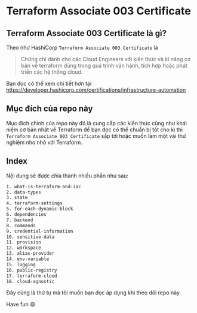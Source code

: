 # Terraform Associate 003 Certificate

## Terraform Associate 003 Certificate là gì?

Theo như HashiCorp `Terraform Associate 003 Certificate` là

> Chứng chỉ dành cho các Cloud Engineers với kiến thức và kĩ năng cơ bản về terraform dùng trong quá trình vận hành, tích hợp hoặc phát triển các hệ thống cloud.

Bạn đọc có thể xem chi tiết hơn tại <https://developer.hashicorp.com/certifications/infrastructure-automation>

## Mục đích của repo này

Mục đích chính của repo này đó là cung cấp các kiến thức cũng như khái niệm cơ bản nhất về Terraform để bạn đọc có thể chuẩn bị tốt cho kì thi `Terraform Associate 003 Certificate` sắp tới hoặc muốn làm một vài thử nghiệm nho nhỏ với Terraform.

## Index

Nội dung sẽ được chia thành nhiều phần như sau:

```txt
1. what-is-terraform-and-iac
2. data-types
3. state
4. terraform-settings
5. for-each-dynamic-block
6. dependencies
7. backend
8. commands
9. credential-information
10. sensitive-data
11. provision
12. workspace
13. alias-provider
14. env-variable
15. logging
16. public-registry
17. terraform-cloud
18. cloud-agnostic
```

Đây cũng là thứ tự mà tôi muốn bạn đọc áp dụng khi theo dõi repo này.

Have fun :smile:
